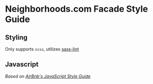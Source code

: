 # Neighborhoods.com Facade Style Guide

## Styling
Only supports `scss`, utilizes [sass-lint](https://github.com/sasstools/sass-lint)

## Javascript
*Based on [AirBnb's JavaScript Style Guide](https://github.com/airbnb/javascript)*
